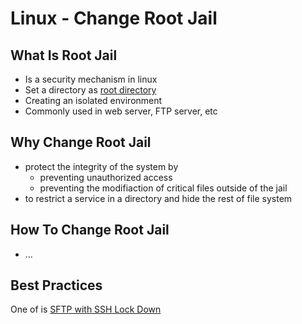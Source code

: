 # Linux - Change Root Jail

## What Is Root Jail

- Is a security mechanism in linux
- Set a directory as [root directory]()
- Creating an isolated environment
- Commonly used in web server, FTP server, etc

## Why Change Root Jail

- protect the integrity of the system by
  - preventing unauthorized access
  - preventing the modifiaction of critical files outside of the jail
- to restrict a service in a directory and hide the rest of file system

## How To Change Root Jail

- ...

## Best Practices

One of is [SFTP with SSH Lock Down](linux-sftp-lock-down.md)
